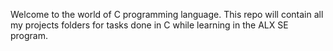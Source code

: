 Welcome to the world of C programming language.
This repo will contain all my projects folders for tasks done in C while learning in the ALX SE program.
